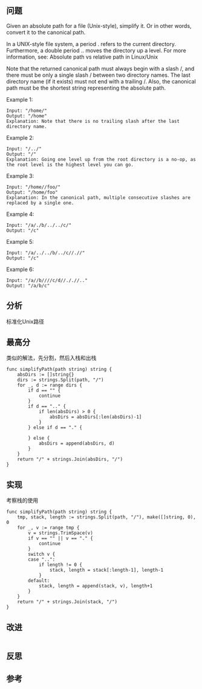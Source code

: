 ## 问题
Given an absolute path for a file (Unix-style), simplify it. Or in other words, convert it to the canonical path.

In a UNIX-style file system, a period . refers to the current directory. Furthermore, a double period .. moves the directory up a level. For more information, see: Absolute path vs relative path in Linux/Unix

Note that the returned canonical path must always begin with a slash /, and there must be only a single slash / between two directory names. The last directory name (if it exists) must not end with a trailing /. Also, the canonical path must be the shortest string representing the absolute path.

Example 1:
```
Input: "/home/"
Output: "/home"
Explanation: Note that there is no trailing slash after the last directory name.
```

Example 2:
```
Input: "/../"
Output: "/"
Explanation: Going one level up from the root directory is a no-op, as the root level is the highest level you can go.
```

Example 3:
```
Input: "/home//foo/"
Output: "/home/foo"
Explanation: In the canonical path, multiple consecutive slashes are replaced by a single one.
```

Example 4:
```
Input: "/a/./b/../../c/"
Output: "/c"
```

Example 5:
```
Input: "/a/../../b/../c//.//"
Output: "/c"
```

Example 6:
```
Input: "/a//b////c/d//././/.."
Output: "/a/b/c"
```

## 分析
标准化Unix路径

## 最高分
类似的解法，先分割，然后入栈和出栈
```golang
func simplifyPath(path string) string {
	absDirs := []string{}
	dirs := strings.Split(path, "/")
	for _, d := range dirs {
		if d == "" {
			continue
		}
		if d == ".." {
			if len(absDirs) > 0 {
				absDirs = absDirs[:len(absDirs)-1]
			}
		} else if d == "." {

		} else {
			absDirs = append(absDirs, d)
		}
	}
	return "/" + strings.Join(absDirs, "/")
}
```

## 实现
考察栈的使用
```golang
func simplifyPath(path string) string {
    tmp, stack, length := strings.Split(path, "/"), make([]string, 0), 0
    for _, v := range tmp {
        v = strings.TrimSpace(v)
        if v == "" || v == "." {
            continue
        }
        switch v {
        case "..":
            if length != 0 {
                stack, length = stack[:length-1], length-1
            }
        default:
            stack, length = append(stack, v), length+1
        }
    }
    return "/" + strings.Join(stack, "/")
}
```

## 改进
```golang

```

## 反思

## 参考